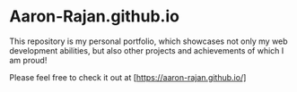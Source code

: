 # Aaron-Rajan.github.io
This repository is my personal portfolio, which showcases not only my web development abilities, but also other projects and achievements of which I am proud!

Please feel free to check it out at [https://aaron-rajan.github.io/]
